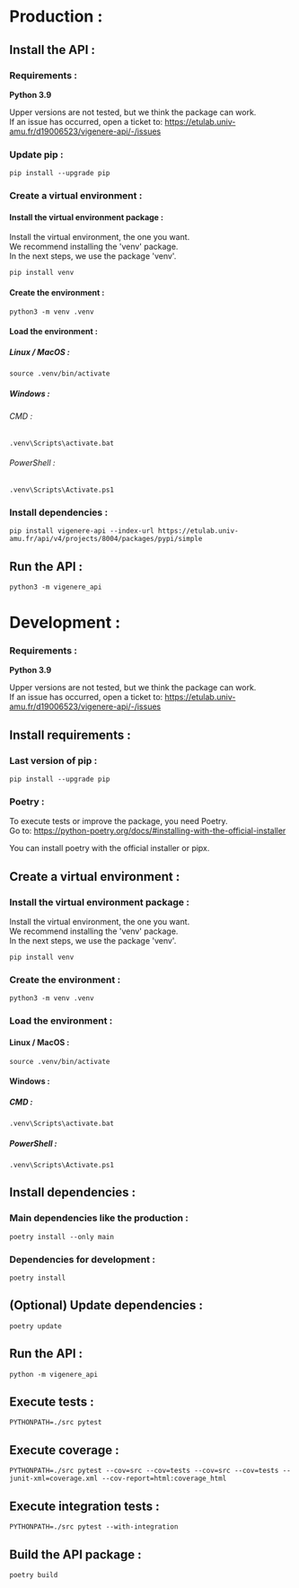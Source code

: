 # Production :

## Install the API :

### Requirements :

<b> Python 3.9 </b>

Upper versions are not tested, but we think the package can work.<br>
If an issue has occurred, open a ticket to: https://etulab.univ-amu.fr/d19006523/vigenere-api/-/issues

### Update pip :

```shell
pip install --upgrade pip
```

### Create a virtual environment :

#### Install the virtual environment package :

Install the virtual environment, the one you want.<br>
We recommend installing the 'venv' package.<br>
In the next steps, we use the package 'venv'.

```shell
pip install venv
```

#### Create the environment :

```shell
python3 -m venv .venv
```

#### Load the environment :

##### Linux / MacOS :

```shell
source .venv/bin/activate
```

##### Windows :

###### CMD :

```shell
.venv\Scripts\activate.bat
```

###### PowerShell :

```shell
.venv\Scripts\Activate.ps1
```

### Install dependencies :

```shell
pip install vigenere-api --index-url https://etulab.univ-amu.fr/api/v4/projects/8004/packages/pypi/simple
```

## Run the API :

```shell
python3 -m vigenere_api
```

# Development :

### Requirements :

<b> Python 3.9 </b>

Upper versions are not tested, but we think the package can work.<br>
If an issue has occurred, open a ticket to: https://etulab.univ-amu.fr/d19006523/vigenere-api/-/issues

## Install requirements :

### Last version of pip :

```shell
pip install --upgrade pip
```

### Poetry :

To execute tests or improve the package, you need Poetry.<br>
Go to: https://python-poetry.org/docs/#installing-with-the-official-installer

You can install poetry with the official installer or pipx.

## Create a virtual environment :

### Install the virtual environment package :

Install the virtual environment, the one you want.<br>
We recommend installing the 'venv' package.<br>
In the next steps, we use the package 'venv'.

```shell
pip install venv
```

### Create the environment :

```shell
python3 -m venv .venv
```

### Load the environment :

#### Linux / MacOS :

```shell
source .venv/bin/activate
```

#### Windows :

##### CMD :

```shell
.venv\Scripts\activate.bat
```

##### PowerShell :

```shell
.venv\Scripts\Activate.ps1
```

## Install dependencies :

### Main dependencies like the production :

```shell
poetry install --only main
```

### Dependencies for development :

```shell
poetry install
```

## (Optional) Update dependencies :

```shell
poetry update
```

## Run the API :

```shell
python -m vigenere_api
```

## Execute tests :

```shell
PYTHONPATH=./src pytest
```

## Execute coverage :

```shell
PYTHONPATH=./src pytest --cov=src --cov=tests --cov=src --cov=tests --junit-xml=coverage.xml --cov-report=html:coverage_html
```

## Execute integration tests :

```shell
PYTHONPATH=./src pytest --with-integration
```

## Build the API package :

```shell
poetry build
```
